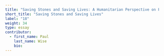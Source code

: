 ```yaml
---
title: "Saving Stones and Saving Lives: A Humanitarian Perspective on Protecting Cultural Heritage in War"
short_title: "Saving Stones and Saving Lives"
label: "18"
weight: 34
type: essay
contributor:
  - first_name: Paul
    last_name: Wise
    bio:
---
```

